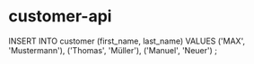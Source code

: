 # customer-api
 
INSERT INTO customer (first_name, last_name) VALUES
('MAX', 'Mustermann'),
('Thomas', 'Müller'),
('Manuel', 'Neuer')
;